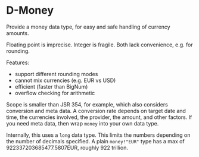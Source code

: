 # D-Money

Provide a money data type, for easy and safe handling of currency amounts.

Floating point is imprecise. Integer is fragile.
Both lack convenience, e.g. for rounding.

Features:

* support different rounding modes
* cannot mix currencies (e.g. EUR vs USD)
* efficient (faster than BigNum)
* overflow checking for arithmetic

Scope is smaller than JSR 354, for example,
which also considers conversion and meta data.
A conversion rate depends on target date and time,
the currencies involved, the provider, the amount, and other factors.
If you need meta data,
then wrap `money` into your own data type.

Internally, this uses a `long` data type.
This limits the numbers depending on the number of decimals specified.
A plain `money!"EUR"` type has a max of
922337203685477.5807EUR,
roughly 922 trillion.
